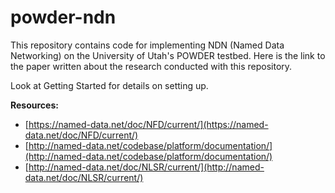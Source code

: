 # powder-ndn
This repository contains code for implementing NDN (Named Data Networking) on the University of Utah's POWDER testbed. Here is the link to the paper written about the research conducted with this repository. 

Look at Getting Started for details on setting up.

**Resources:**
* [https://named-data.net/doc/NFD/current/](https://named-data.net/doc/NFD/current/)
* [http://named-data.net/codebase/platform/documentation/](http://named-data.net/codebase/platform/documentation/)
* [http://named-data.net/doc/NLSR/current/](http://named-data.net/doc/NLSR/current/)

